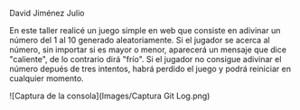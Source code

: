 David Jiménez Julio

En este taller realicé un juego simple en web que consiste en adivinar un número del 1 al 10 generado aleatoriamente. Si el jugador se acerca al número, sin importar si es mayor o menor, aparecerá un mensaje que dice "caliente", de lo contrario dirá "frío". Si el jugador no consigue adivinar el número depués de tres intentos, habrá perdido el juego y podrá reiniciar en cualquier momento.

![Captura de la consola](Images/Captura Git Log.png)
